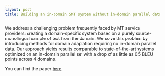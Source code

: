 ```yaml
---
layout: post
title: Building an in-domain SMT system without in-domain parallel data
---
```

We address a challenging problem frequently faced by MT service 
providers: creating a domain-specific system based on a purely 
source-monolingual sample of text from the domain. We solve this 
problem by introducing methods for domain adaptation requiring 
no in-domain parallel data. Our approach yields results comparable
to state-of-the-art systems optimized on an in-domain parallel 
set with a drop of as little as 0.5 BLEU points across 4 domains.

You can find the paper [here](https://hlt.fbk.eu/sites/hlt.fbk.eu/files/paper.pdf)
